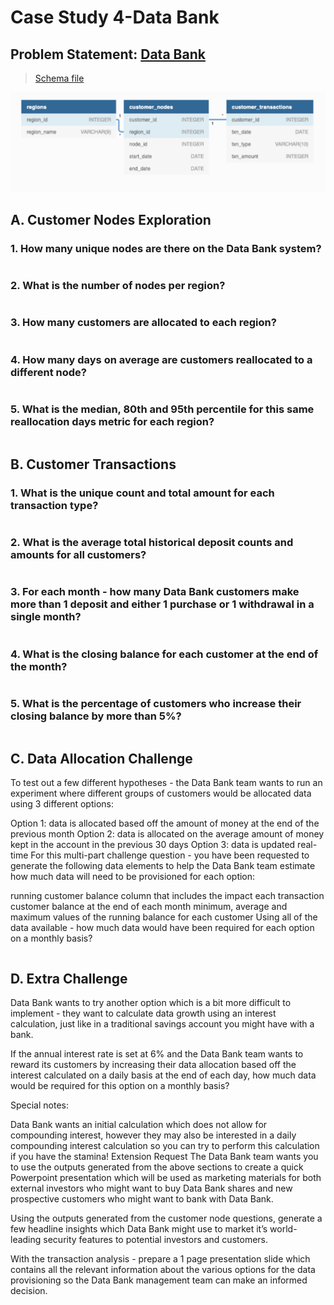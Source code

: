 # Case Study 4-Data Bank

## Problem Statement: [Data Bank](https://8weeksqlchallenge.com/case-study-4/)

> [Schema file](SQLSchema/CaseStudy_4_Data_Bank.sql)

![ER Image](images/CaseStudy4_ERDiagram.png)

## A. Customer Nodes Exploration

### 1. How many unique nodes are there on the Data Bank system?

```sql

```

### 2. What is the number of nodes per region?

```sql

```

### 3. How many customers are allocated to each region?

```sql

```

### 4. How many days on average are customers reallocated to a different node?

```sql

```

### 5. What is the median, 80th and 95th percentile for this same reallocation days metric for each region?

```sql

```

## B. Customer Transactions

### 1. What is the unique count and total amount for each transaction type?

```sql

```

### 2. What is the average total historical deposit counts and amounts for all customers?

```sql

```

### 3. For each month - how many Data Bank customers make more than 1 deposit and either 1 purchase or 1 withdrawal in a single month?

```sql

```

### 4. What is the closing balance for each customer at the end of the month?

```sql

```

### 5. What is the percentage of customers who increase their closing balance by more than 5%?

```sql

```

## C. Data Allocation Challenge

To test out a few different hypotheses - the Data Bank team wants to run an experiment where different groups of customers would be allocated data using 3 different options:

Option 1: data is allocated based off the amount of money at the end of the previous month
Option 2: data is allocated on the average amount of money kept in the account in the previous 30 days
Option 3: data is updated real-time
For this multi-part challenge question - you have been requested to generate the following data elements to help the Data Bank team estimate how much data will need to be provisioned for each option:

running customer balance column that includes the impact each transaction
customer balance at the end of each month
minimum, average and maximum values of the running balance for each customer
Using all of the data available - how much data would have been required for each option on a monthly basis?

```sql

```

## D. Extra Challenge

Data Bank wants to try another option which is a bit more difficult to implement - they want to calculate data growth using an interest calculation, just like in a traditional savings account you might have with a bank.

If the annual interest rate is set at 6% and the Data Bank team wants to reward its customers by increasing their data allocation based off the interest calculated on a daily basis at the end of each day, how much data would be required for this option on a monthly basis?

Special notes:

Data Bank wants an initial calculation which does not allow for compounding interest, however they may also be interested in a daily compounding interest calculation so you can try to perform this calculation if you have the stamina!
Extension Request
The Data Bank team wants you to use the outputs generated from the above sections to create a quick Powerpoint presentation which will be used as marketing materials for both external investors who might want to buy Data Bank shares and new prospective customers who might want to bank with Data Bank.

Using the outputs generated from the customer node questions, generate a few headline insights which Data Bank might use to market it’s world-leading security features to potential investors and customers.

With the transaction analysis - prepare a 1 page presentation slide which contains all the relevant information about the various options for the data provisioning so the Data Bank management team can make an informed decision.

```sql

```